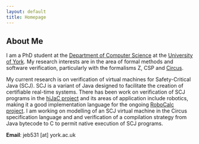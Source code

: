 ```yaml
---
layout: default
title: Homepage
---
```


About Me
--------

I am a PhD student at the
[Department of Computer Science](http://cs.york.ac.uk) at the
[University of York](http://york.ac.uk). My research interests are in
the area of formal methods and software verification, particularly
with the formalisms Z, CSP and [Circus](http://cs.york.ac.uk/circus).

My current research is on verification of virtual machines for
Safety-Critical Java (SCJ). SCJ is a variant of Java designed to
facilitate the creation of certifiable real-time systems. There has
been work on verification of SCJ programs in the
[hiJaC project](http://www.cs.york.ac.uk/circus/hijac) and its areas
of application include robotics, making it a good implementation
language for the ongoing
[RoboCalc project](http://www.cs.york.ac.uk/circus/RoboCalc). I am
working on modelling of an SCJ virtual machine in the Circus
specification language and and verification of a compilation strategy
from Java bytecode to C to permit native execution of SCJ programs.

**Email**: jeb531 [at] york.ac.uk
